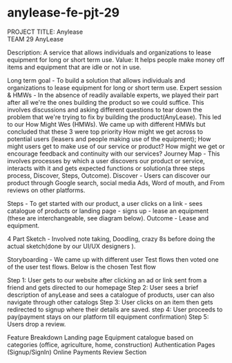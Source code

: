 # anylease-fe-pjt-29
PROJECT TITLE: Anylease    
TEAM 29 AnyLease

Description: A service that allows individuals and organizations to lease equipment for long or short term use. Value: It helps people make money off items and equipment that are idle or not in use.

Long term goal - To build a solution that allows individuals and organizations to lease equipment for long or short term use.
Expert session & HMWs - In the absence of readily available experts, we played their part after all we're the ones building the product so we could suffice. This involves discussions and asking different questions to tear down the problem that we're trying to fix by building the product(AnyLease). This led to our How Might Wes (HMWs). We came up with different HMWs but concluded that these 3 were top priority
How might we get across to potential users (leasers and people making use of the equipment);
How might users get to make use of our service or product?
How might we get or encourage feedback and continuity with our services?
Journey Map - This involves processes by which a user discovers our product or service, interacts with it and gets expected functions or solution(a three steps process, Discover, Steps, Outcome).
Discover - Users can discover our product through Google search, social media Ads, Word of mouth, and From reviews on other platforms.

Steps - To get started with our product, a user clicks on a link - sees catalogue of products or landing page - signs up - lease an equipment (these are interchangeable, see diagram below).
Outcome - Lease and equipment.

4 Part Sketch - Involved note taking, Doodling, crazy 8s before doing the actual sketch(done by our UI/UX designers ).
	

Storyboarding - We came up with different user Test flows then voted one of the user test flows. Below is the chosen Test flow

Step 1: User gets to our website after clicking an ad or link sent from a friend and gets directed to our homepage
Step 2: User sees a brief description of anyLease and sees a catalogue of products, user can also navigate through other catalogs
Step 3: User clicks on an item then gets redirected to signup where their details are saved.
step 4: User proceeds to pay(payment stays on our platform till equipment confirmation) 
Step 5: Users drop a review.


 
Feature Breakdown
Landing page
Equipment catalogue based on categories (office, agriculture, home, construction)
Authentication Pages (Signup/SignIn)
Online Payments
Review Section

